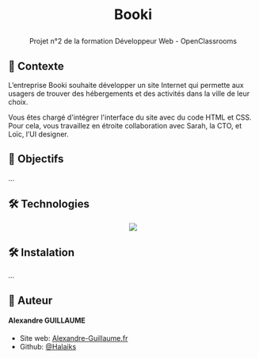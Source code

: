 # <p align="center">Booki</p>

<p align="center">Projet n°2 de la formation Développeur Web - OpenClassrooms</p>

## 🧐 Contexte

L’entreprise Booki souhaite développer un site Internet qui permette aux usagers de trouver des hébergements et des activités dans la ville de leur choix.

Vous êtes chargé d'intégrer l'interface du site avec du code HTML et CSS. Pour cela, vous travaillez en étroite collaboration avec Sarah, la CTO, et Loïc, l’UI designer.

## 🚀 Objectifs

...
## 🛠️ Technologies

<p align="center">

<img src="https://skillicons.dev/icons?i=html,css" />

</p>

## 🛠️ Instalation

...

## 🙇 Auteur

#### Alexandre GUILLAUME

- Site web: [Alexandre-Guillaume.fr](https://alexandre-guillaume.fr)
- Github: [@Halaiks](https://github.com/Halaiks)
